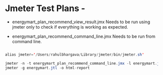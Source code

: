 # Jmeter Test Plans -

- energymart_plan_recommend_view_result.jmx 
  Needs to be run using jmeter only to check if everything is working as expected.
  
- energymart_plan_recommend_command_line.jmx 
  Needs to be run from command line.

``` java

alias jmeter='/Users/rahulbhargava/Library/jmeter/bin/jmeter.sh'

jmeter -n -t energymart_plan_recommend_command_line.jmx -l energymart.jtl -Jthreads=100 -Jduration=120
jmeter -g energymart.jtl -o html-report
```
